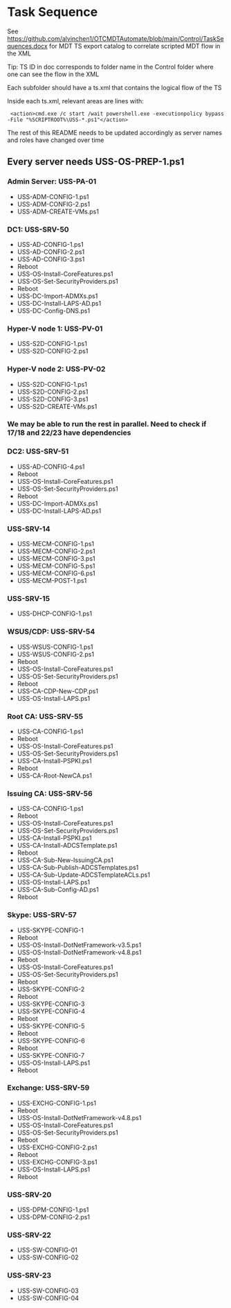 # Task Sequence
See https://github.com/alvinchen1/OTCMDTAutomate/blob/main/Control/TaskSequences.docx for MDT TS export catalog to correlate scripted MDT flow in the XML

Tip: TS ID in doc corresponds to folder name in the Control folder where one can see the flow in the XML
     
Each subfolder should have a ts.xml that contains the logical flow of the TS

Inside each ts.xml, relevant areas are lines with:

     <action>cmd.exe /c start /wait powershell.exe -executionpolicy bypass -File "%SCRIPTROOT%\USS-*.ps1"</action>

The rest of this README needs to be updated accordingly as server names and roles have changed over time

## Every server needs USS-OS-PREP-1.ps1

### Admin Server: USS-PA-01
- USS-ADM-CONFIG-1.ps1
- USS-ADM-CONFIG-2.ps1
- USS-ADM-CREATE-VMs.ps1

### DC1: USS-SRV-50
- USS-AD-CONFIG-1.ps1
- USS-AD-CONFIG-2.ps1
- USS-AD-CONFIG-3.ps1
- Reboot
- USS-OS-Install-CoreFeatures.ps1
- USS-OS-Set-SecurityProviders.ps1
- Reboot
- USS-DC-Import-ADMXs.ps1
- USS-DC-Install-LAPS-AD.ps1
- USS-DC-Config-DNS.ps1

### Hyper-V node 1: USS-PV-01
- USS-S2D-CONFIG-1.ps1
- USS-S2D-CONFIG-2.ps1

### Hyper-V node 2: USS-PV-02
- USS-S2D-CONFIG-1.ps1
- USS-S2D-CONFIG-2.ps1
- USS-S2D-CONFIG-3.ps1
- USS-S2D-CREATE-VMs.ps1

### We may be able to run the rest in parallel. Need to check if 17/18 and 22/23 have dependencies

### DC2: USS-SRV-51
- USS-AD-CONFIG-4.ps1
- Reboot
- USS-OS-Install-CoreFeatures.ps1
- USS-OS-Set-SecurityProviders.ps1
- Reboot
- USS-DC-Import-ADMXs.ps1
- USS-DC-Install-LAPS-AD.ps1

### USS-SRV-14
- USS-MECM-CONFIG-1.ps1
- USS-MECM-CONFIG-2.ps1
- USS-MECM-CONFIG-3.ps1
- USS-MECM-CONFIG-5.ps1
- USS-MECM-CONFIG-6.ps1
- USS-MECM-POST-1.ps1

### USS-SRV-15
- USS-DHCP-CONFIG-1.ps1

### WSUS/CDP: USS-SRV-54
- USS-WSUS-CONFIG-1.ps1
- USS-WSUS-CONFIG-2.ps1
- Reboot
- USS-OS-Install-CoreFeatures.ps1
- USS-OS-Set-SecurityProviders.ps1
- Reboot
- USS-CA-CDP-New-CDP.ps1
- USS-OS-Install-LAPS.ps1

### Root CA: USS-SRV-55
- USS-CA-CONFIG-1.ps1
- Reboot
- USS-OS-Install-CoreFeatures.ps1
- USS-OS-Set-SecurityProviders.ps1
- USS-CA-Install-PSPKI.ps1
- Reboot
- USS-CA-Root-NewCA.ps1

### Issuing CA: USS-SRV-56
- USS-CA-CONFIG-1.ps1
- Reboot
- USS-OS-Install-CoreFeatures.ps1
- USS-OS-Set-SecurityProviders.ps1
- USS-CA-Install-PSPKI.ps1
- USS-CA-Install-ADCSTemplate.ps1
- Reboot
- USS-CA-Sub-New-IssuingCA.ps1
- USS-CA-Sub-Publish-ADCSTemplates.ps1
- USS-CA-Sub-Update-ADCSTemplateACLs.ps1
- USS-OS-Install-LAPS.ps1
- USS-CA-Sub-Config-AD.ps1
- Reboot

### Skype: USS-SRV-57
- USS-SKYPE-CONFIG-1
- Reboot
- USS-OS-Install-DotNetFramework-v3.5.ps1
- USS-OS-Install-DotNetFramework-v4.8.ps1
- Reboot
- USS-OS-Install-CoreFeatures.ps1
- USS-OS-Set-SecurityProviders.ps1
- Reboot
- USS-SKYPE-CONFIG-2
- Reboot
- USS-SKYPE-CONFIG-3
- USS-SKYPE-CONFIG-4
- Reboot
- USS-SKYPE-CONFIG-5
- Reboot
- USS-SKYPE-CONFIG-6
- Reboot
- USS-SKYPE-CONFIG-7
- USS-OS-Install-LAPS.ps1
- Reboot

### Exchange: USS-SRV-59
- USS-EXCHG-CONFIG-1.ps1
- Reboot
- USS-OS-Install-DotNetFramework-v4.8.ps1
- USS-OS-Install-CoreFeatures.ps1
- USS-OS-Set-SecurityProviders.ps1
- Reboot
- USS-EXCHG-CONFIG-2.ps1
- Reboot
- USS-EXCHG-CONFIG-3.ps1
- USS-OS-Install-LAPS.ps1
- Reboot

### USS-SRV-20
- USS-DPM-CONFIG-1.ps1
- USS-DPM-CONFIG-2.ps1

### USS-SRV-22
- USS-SW-CONFIG-01
- USS-SW-CONFIG-02

### USS-SRV-23
- USS-SW-CONFIG-03
- USS-SW-CONFIG-04

